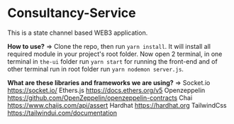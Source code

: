 # Consultancy-Service
This is a state channel based WEB3 application.

**How to use?**
=> Clone the repo, then run `yarn install`. It will install all required module in your project's root folder. Now open 2 terminal, in one terminal in 
`the-ui` folder run `yarn start` for running the front-end and of other terminal run in root folder run `yarn nodemon server.js`.

**What are these libraries and frameworks we are using?**
=> Socket.io https://socket.io/
   Ethers.js https://docs.ethers.org/v5
   Openzeppelin https://github.com/OpenZeppelin/openzeppelin-contracts
   Chai https://www.chaijs.com/api/assert
   Hardhat https://hardhat.org
   TailwindCss https://tailwindui.com/documentation
